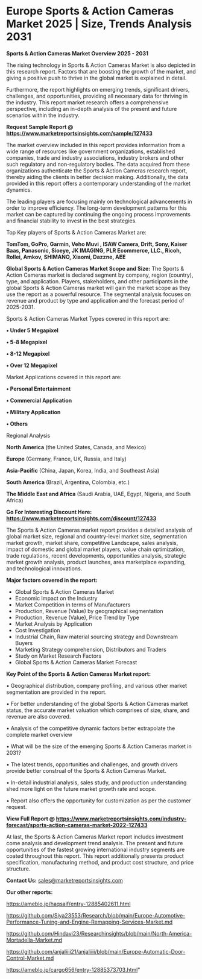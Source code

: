  # Europe Sports & Action Cameras Market 2025 | Size, Trends Analysis 2031

<Strong> Sports & Action Cameras Market Overview 2025 - 2031</strong>

The rising technology in Sports & Action Cameras Market is also depicted in this research report. Factors that are boosting the growth of the market, and giving a positive push to thrive in the global market is explained in detail.

Furthermore, the report highlights on emerging trends, significant drivers, challenges, and opportunities, providing all necessary data for thriving in the industry. This report market research offers a comprehensive perspective, including an in-depth analysis of the present and future scenarios within the industry.

<strong>Request Sample Report @ <a href=https://www.marketreportsinsights.com/sample/127433>https://www.marketreportsinsights.com/sample/127433</a></strong>

The market overview included in this report provides information from a wide range of resources like government organizations, established companies, trade and industry associations, industry brokers and other such regulatory and non-regulatory bodies. The data acquired from these organizations authenticate the Sports & Action Cameras research report, thereby aiding the clients in better decision making. Additionally, the data provided in this report offers a contemporary understanding of the market dynamics.

The leading players are focusing mainly on technological advancements in order to improve efficiency. The long-term development patterns for this market can be captured by continuing the ongoing process improvements and financial stability to invest in the best strategies.

Top Key players of Sports & Action Cameras Market are:

<strong>TomTom, GoPro, Garmin, Veho Muvi , ISAW Camera, Drift, Sony, Kaiser Baas, Panasonic, Sioeye, JK IMAGING, PLR Ecommerce, LLC., Ricoh, Rollei, Amkov, SHIMANO, Xiaomi, Dazzne, AEE</strong>

<strong><b>Global Sports & Action Cameras Market Scope and Size:</b></strong>
The Sports & Action Cameras market is declared segment by company, region (country), type, and application. Players, stakeholders, and other participants in the global Sports & Action Cameras market will gain the market scope as they use the report as a powerful resource. The segmental analysis focuses on revenue and product by type and application and the forecast period of 2025-2031.

Sports & Action Cameras Market Types covered in this report are:

<strong>• Under 5 Megapixel

• 5-8 Megapixel

• 8-12 Megapixel

• Over 12 Megapixel</strong>

Market Applications covered in this report are:

<strong>• Personal Entertainment

• Commercial Application

• Military Application

• Others</strong> 

Regional Analysis

<strong>North America</strong> (the United States, Canada, and Mexico)

<strong>Europe</strong> (Germany, France, UK, Russia, and Italy)

<strong>Asia-Pacific</strong> (China, Japan, Korea, India, and Southeast Asia)

<strong>South America</strong> (Brazil, Argentina, Colombia, etc.)

<strong>The Middle East and Africa</strong> (Saudi Arabia, UAE, Egypt, Nigeria, and South Africa)

<strong>Go For Interesting Discount Here: <a href=https://www.marketreportsinsights.com/discount/127433>https://www.marketreportsinsights.com/discount/127433</a></strong>

The Sports & Action Cameras market report provides a detailed analysis of global market size, regional and country-level market size, segmentation market growth, market share, competitive Landscape, sales analysis, impact of domestic and global market players, value chain optimization, trade regulations, recent developments, opportunities analysis, strategic market growth analysis, product launches, area marketplace expanding, and technological innovations.

<strong><b>Major factors covered in the report:</b></strong>
<ul>
  <li>Global Sports & Action Cameras Market </li>
  <li>Economic Impact on the Industry</li>
  <li>Market Competition in terms of Manufacturers</li>
  <li>Production, Revenue (Value) by geographical segmentation</li>
  <li>Production, Revenue (Value), Price Trend by Type</li>
  <li>Market Analysis by Application</li>
  <li>Cost Investigation</li>
  <li>Industrial Chain, Raw material sourcing strategy and Downstream Buyers</li>
  <li>Marketing Strategy comprehension, Distributors and Traders</li>
  <li>Study on Market Research Factors</li>
  <li>Global Sports & Action Cameras Market Forecast</li>
</ul>

<strong><b>Key Point of the Sports & Action Cameras Market report:</b></strong>

• Geographical distribution, company profiling, and various other market segmentation are provided in the report.

• For better understanding of the global Sports & Action Cameras market status, the accurate market valuation which comprises of size, share, and revenue are also covered.

• Analysis of the competitive dynamic factors better extrapolate the complete market overview

• What will be the size of the emerging Sports & Action Cameras market in 2031?

• The latest trends, opportunities and challenges, and growth drivers provide better construal of the Sports & Action Cameras Market.

• In-detail industrial analysis, sales study, and production understanding shed more light on the future market growth rate and scope.

• Report also offers the opportunity for customization as per the customer request.

<strong><b>View Full Report @ <a href=https://www.marketreportsinsights.com/industry-forecast/sports-action-cameras-market-2022-127433>https://www.marketreportsinsights.com/industry-forecast/sports-action-cameras-market-2022-127433</a></b></strong>


At last, the Sports & Action Cameras Market report includes investment come analysis and development trend analysis. The present and future opportunities of the fastest growing international industry segments are coated throughout this report. This report additionally presents product specification, manufacturing method, and product cost structure, and price structure.

<strong>Contact Us:</strong>
sales@marketreportsinsights.com

<strong>Our other reports:</strong>

<a href=https://ameblo.jp/haqsaif/entry-12885402611.html>https://ameblo.jp/haqsaif/entry-12885402611.html</a>

<a href=https://github.com/Siya23553/Research/blob/main/Europe-Automotive-Performance-Tuning-and-Engine-Remapping-Services-Market.md>https://github.com/Siya23553/Research/blob/main/Europe-Automotive-Performance-Tuning-and-Engine-Remapping-Services-Market.md</a>

<a href=https://github.com/Hindavi23/Researchinsights/blob/main/North-America-Mortadella-Market.md>https://github.com/Hindavi23/Researchinsights/blob/main/North-America-Mortadella-Market.md</a>

<a href=https://github.com/anjaliiii21/anjaliiii/blob/main/Europe-Automatic-Door-Control-Market.md>https://github.com/anjaliiii21/anjaliiii/blob/main/Europe-Automatic-Door-Control-Market.md</a>

<a href=https://ameblo.jp/cargo656/entry-12885373703.html>https://ameblo.jp/cargo656/entry-12885373703.html</a>"
